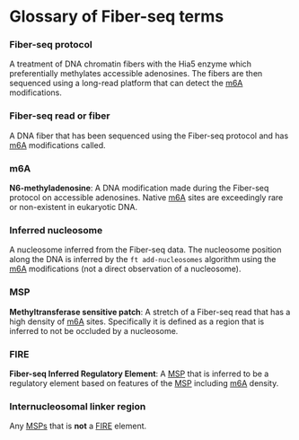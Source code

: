 # Glossary of Fiber-seq terms

### Fiber-seq protocol
A treatment of DNA chromatin fibers with the Hia5 enzyme which preferentially methylates accessible adenosines. The fibers are then sequenced using a long-read platform that can detect the [m6A](#m6a) modifications. 

### Fiber-seq read or fiber
A DNA fiber that has been sequenced using the Fiber-seq protocol and has [m6A](#m6a) modifications called. 

### m6A
**N6-methyladenosine**: A DNA modification made during the Fiber-seq protocol on accessible adenosines. Native [m6A](#m6a)  sites are exceedingly rare or non-existent in eukaryotic DNA.

### Inferred nucleosome 
A nucleosome inferred from the Fiber-seq data. The nucleosome position along the DNA is inferred by the `ft add-nucleosomes` algorithm using the [m6A](#m6a) modifications (not a direct observation of a nucleosome).

### MSP
**Methyltransferase sensitive patch**: A stretch of a Fiber-seq read that has a high density of [m6A](#m6a) sites. Specifically it is defined as a region that is inferred to not be occluded by a nucleosome. 

### FIRE
**Fiber-seq Inferred Regulatory Element**: A [MSP](#msp) that is inferred to be a regulatory element based on features of the [MSP](#msp) including [m6A](#m6a) density. 

### Internucleosomal linker region
Any [MSPs](#msp) that is **not** a [FIRE](#fires) element.